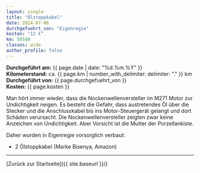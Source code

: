 ```yaml
---
layout: single
title: "Ölstoppkabel"
date: 2024-07-06
durchgefuehrt_von: "Eigenregie"
kosten: "12 €"
km: 50500
classes: wide
author_profile: false
---
```

**Durchgeführt am:** {{ page.date | date: "%d.%m.%Y" }}  
**Kilometerstand:** ca. {{ page.km | number_with_delimiter: delimiter: "." }} km  
**Durchgeführt von:** {{ page.durchgefuehrt_von }}  
**Kosten:** {{ page.kosten }}

Man hört immer wieder, dass die Nockenwellenversteller im M271 Motor zur Undichtigkeit neigen. 
Es besteht die Gefahr, dass austretendes Öl über die Stecker und die Anschlusskabel bis ins Motor-Steuergerät gelangt und dort Schäden verursacht.
Die Nockenwellenversteller zeigten zwar keine Anzeichen von Undichtigkeit. Aber Vorsicht ist die Mutter der Porzellankiste.

Daher wurden in Eigenregie vorsorglich verbaut:

- 2 Ölstoppkabel (Marke Bisenya, Amazon)

---

[Zurück zur Startseite]({{ site.baseurl }}/)
